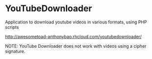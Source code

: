 # YouTubeDownloader
Application to download youtube videos in various formats, using PHP scripts

http://awesometoad-anthonybao.rhcloud.com/youtubedownloader/

NOTE: YouTube Downloader does not work with videos using a cipher signature. 
